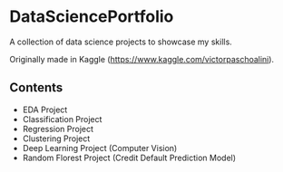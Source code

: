 # DataSciencePortfolio
A collection of data science projects to showcase my skills.

Originally made in Kaggle (https://www.kaggle.com/victorpaschoalini).

## Contents

- EDA Project
- Classification Project
- Regression Project
- Clustering Project
- Deep Learning Project (Computer Vision)
- Random Florest Project (Credit Default Prediction Model)
